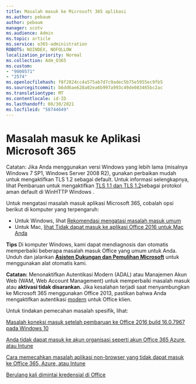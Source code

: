 ```yaml
---
title: Masalah masuk ke Microsoft 365 aplikasi
ms.author: pebaum
author: pebaum
manager: scotv
ms.audience: Admin
ms.topic: article
ms.service: o365-administration
ROBOTS: NOINDEX, NOFOLLOW
localization_priority: Normal
ms.collection: Adm_O365
ms.custom:
- "9000571"
- "2574"
ms.openlocfilehash: f8f2824cc4a575ab7d7c9adec5b75e5955ec9fb5
ms.sourcegitcommit: b6dd6ae628a02ea6b997a993c49de083465bc2ac
ms.translationtype: MT
ms.contentlocale: id-ID
ms.lasthandoff: 08/30/2021
ms.locfileid: "58744649"
---
```

# <a name="issues-signing-into-microsoft-365-apps"></a>Masalah masuk ke Aplikasi Microsoft 365

Catatan: Jika Anda menggunakan versi Windows yang lebih lama (misalnya Windows 7 SP1, Windows Server 2008 R2), gunakan perbaikan mudah untuk mengaktifkan TLS 1.2 sebagai default. [](https://download.microsoft.com/download/0/6/5/0658B1A7-6D2E-474F-BC2C-D69E5B9E9A68/MicrosoftEasyFix51044.msi) Untuk informasi selengkapnya, lihat Pembaruan untuk mengaktifkan [TLS 1.1 dan TLS 1.2](https://support.microsoft.com/topic/update-to-enable-tls-1-1-and-tls-1-2-as-default-secure-protocols-in-winhttp-in-windows-c4bd73d2-31d7-761e-0178-11268bb10392)sebagai protokol aman default di WinHTTP Windows .

Untuk mengatasi masalah masuk aplikasi Microsoft 365, cobalah opsi berikut di komputer yang terpengaruh:  

- Untuk Windows, lihat [Rekomendasi mengatasi masalah masuk umum](https://docs.microsoft.com/office365/troubleshoot/administration/disabling-adal-wam-not-recommended#recommendations-on-resolving-common-sign-in-issues)
- Untuk Mac, [lihat Tidak dapat masuk ke aplikasi Office 2016 untuk Mac Anda](https://docs.microsoft.com/office365/troubleshoot/authentication/sign-in-to-office-2016-for-mac-fail)

**Tips** Di komputer Windows, kami dapat mendiagnosis dan otomatis memperbaiki beberapa masalah masuk Office yang umum untuk Anda. Unduh dan jalankan  **[Asisten Dukungan dan Pemulihan Microsoft](https://aka.ms/SaRA-OfficeSignInScenario)** untuk menggunakan alat otomatis kami.

**Catatan:** Menonaktifkan Autentikasi Modern (ADAL) atau Manajemen Akun Web (WAM, Web Account Management) untuk memperbaiki masalah masuk atau **aktivasi tidak disarankan.** Jika kesalahan terjadi saat menyambungkan ke Microsoft 365 menggunakan Office 2013, pastikan bahwa Anda mengaktifkan autentikasi [modern](https://docs.microsoft.com/microsoft-365/admin/security-and-compliance/enable-modern-authentication) untuk Office klien.

Untuk tindakan pemecahan masalah spesifik, lihat:

[Masalah koneksi masuk setelah pembaruan ke Office 2016 build 16.0.7967 pada Windows 10](https://docs.microsoft.com/office365/troubleshoot/administration/connection-issue-when-sign-in-office-2016)  

[Anda tidak dapat masuk ke akun organisasi seperti akun Office 365 Azure, atau Intune](https://docs.microsoft.com/office365/troubleshoot/authentication/sign-in-to-office-365-azure-intune)

[Cara memecahkan masalah aplikasi non-browser yang tidak dapat masuk ke Office 365, Azure, atau Intune](https://support.office.com/article/how-to-troubleshoot-non-browser-apps-that-can-t-sign-in-to-office-365-azure-or-intune-3ba1b268-66f6-462c-b0e5-070f5c2603c1?ui=en-US&rs=en-US&ad=US)

[Berulang kali dimintai kredensial di Office](https://docs.microsoft.com/office365/troubleshoot/authentication/access-denied-when-connect-to-office-365)